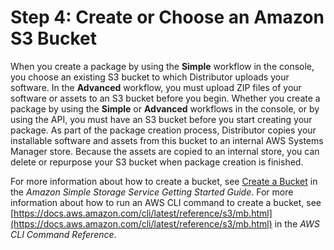 # Step 4: Create or Choose an Amazon S3 Bucket<a name="distributor-getting-s3-bucket"></a>

When you create a package by using the **Simple** workflow in the console, you choose an existing S3 bucket to which Distributor uploads your software\. In the **Advanced** workflow, you must upload ZIP files of your software or assets to an S3 bucket before you begin\. Whether you create a package by using the **Simple** or **Advanced** workflows in the console, or by using the API, you must have an S3 bucket before you start creating your package\. As part of the package creation process, Distributor copies your installable software and assets from this bucket to an internal AWS Systems Manager store\. Because the assets are copied to an internal store, you can delete or repurpose your S3 bucket when package creation is finished\.

For more information about how to create a bucket, see [Create a Bucket](https://docs.aws.amazon.com/AmazonS3/latest/gsg/CreatingABucket.html) in the *Amazon Simple Storage Service Getting Started Guide*\. For more information about how to run an AWS CLI command to create a bucket, see [https://docs.aws.amazon.com/cli/latest/reference/s3/mb.html](https://docs.aws.amazon.com/cli/latest/reference/s3/mb.html) in the *AWS CLI Command Reference*\.